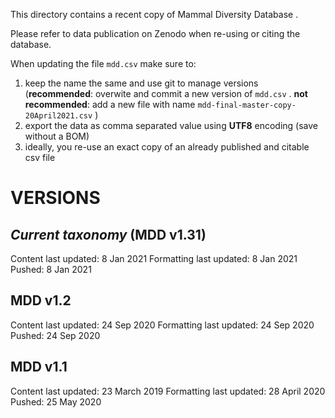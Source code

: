 This directory contains a recent copy of Mammal Diversity Database .

Please refer to data publication on Zenodo when re-using or citing the database.

When updating the file ```mdd.csv``` make sure to:

1. keep the name the same and use git to manage versions (**recommended**: overwite and commit a new version of ```mdd.csv``` . **not recommended**: add a new file with name ```mdd-final-master-copy-20April2021.csv``` )
2. export the data as comma separated value using **UTF8** encoding (save without a BOM)
3. ideally, you re-use an exact copy of an already published and citable csv file

# VERSIONS
#####

## _Current taxonomy_ (MDD v1.31)

Content last updated: 8 Jan 2021
Formatting last updated:  8 Jan 2021
Pushed:  8 Jan 2021

## MDD v1.2

Content last updated: 24 Sep 2020
Formatting last updated: 24 Sep 2020
Pushed: 24 Sep 2020

## MDD v1.1

Content last updated: 23 March 2019
Formatting last updated: 28 April 2020
Pushed: 25 May 2020
